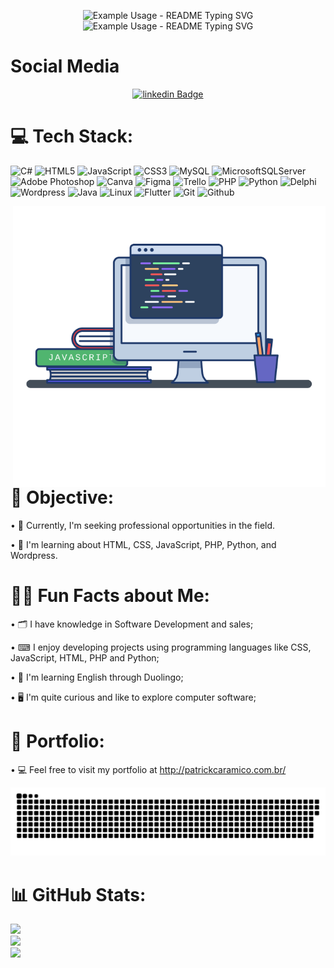 
<p align="center">
  <img src="https://readme-typing-svg.demolab.com/?lines=Welcome+to!&font=Fira%20Code&center=true&width=380&height=50&duration=4000&pause=1000" alt="Example Usage - README Typing SVG">
  <br>
  <img src="https://readme-typing-svg.demolab.com/?lines=my+profile!&font=Fira%20Code&center=true&width=380&height=50&duration=4000&pause=1000" alt="Example Usage - README Typing SVG">
</p>

# Social Media
<div width="100%" align="center">

[![linkedin Badge](https://img.shields.io/badge/Patrick%20Caramico-0077B5?style=for-the-badge&logo=linkedin&logoColor=white&Linkedin&logoColor=white&link=https://www.linkedin.com/in/patrickcaramico)](https://www.linkedin.com/in/patrickcaramico/)
</div>

# 💻 Tech Stack:
![C#](https://img.shields.io/badge/c%23-%23239120.svg?style=for-the-badge&logo=c-sharp&logoColor=white) ![HTML5](https://img.shields.io/badge/html5-%23E34F26.svg?style=for-the-badge&logo=html5&logoColor=white) ![JavaScript](https://img.shields.io/badge/javascript-%23323330.svg?style=for-the-badge&logo=javascript&logoColor=%23F7DF1E) ![CSS3](https://img.shields.io/badge/css3-%231572B6.svg?style=for-the-badge&logo=css3&logoColor=white) ![MySQL](https://img.shields.io/badge/mysql-%2300f.svg?style=for-the-badge&logo=mysql&logoColor=white) ![MicrosoftSQLServer](https://img.shields.io/badge/Microsoft%20SQL%20Server-CC2927?style=for-the-badge&logo=microsoft%20sql%20server&logoColor=white) ![Adobe Photoshop](https://img.shields.io/badge/adobe%20photoshop-%2331A8FF.svg?style=for-the-badge&logo=adobe%20photoshop&logoColor=white) ![Canva](https://img.shields.io/badge/Canva-%2300C4CC.svg?style=for-the-badge&logo=Canva&logoColor=white) ![Figma](https://img.shields.io/badge/figma-%23F24E1E.svg?style=for-the-badge&logo=figma&logoColor=white) ![Trello](https://img.shields.io/badge/Trello-%23026AA7.svg?style=for-the-badge&logo=Trello&logoColor=white) ![PHP](https://img.shields.io/badge/PHP-%23026AA7.svg?style=for-the-badge&logo=php&logoColor=white) ![Python](https://img.shields.io/badge/Python-%23026AA7.svg?style=for-the-badge&logo=python&logoColor=white) ![Delphi](https://img.shields.io/badge/Delphi-%23026AA7.svg?style=for-the-badge&logo=delphi&logoColor=white) ![Wordpress](https://img.shields.io/badge/Wordpress-%23026AA7.svg?style=for-the-badge&logo=wordpress&logoColor=white) ![Java](https://img.shields.io/badge/Java-%23026AA7.svg?style=for-the-badge&logo=java&logoColor=white) ![Linux](https://img.shields.io/badge/Linux-%23026AA7.svg?style=for-the-badge&logo=linux&logoColor=white) ![Flutter](https://img.shields.io/badge/Flutter-%23026AA7.svg?style=for-the-badge&logo=flutter&logoColor=white) ![Git](https://img.shields.io/badge/Git-%23026AA7.svg?style=for-the-badge&logo=git&logoColor=white) ![Github](https://img.shields.io/badge/Github-%23026AA7.svg?style=for-the-badge&logo=Github&logoColor=white)

<img align="right" src="images/image.png" width="500px"/>

# 📌 Objective:
• 🎯 Currently, I'm seeking professional opportunities in the field.

• 🧠 I'm learning about HTML, CSS, JavaScript, PHP, Python, and Wordpress. 

# 🎯🚀 Fun Facts about Me:
• 🗂 I have  knowledge in Software Development and sales;

• ⌨ I enjoy developing projects using programming languages like CSS, JavaScript, HTML, PHP and Python;

• 🧠 I'm learning English through Duolingo;

• 🖥 I'm quite curious and like to explore computer software;

# 📑 Portfolio: 
• 💻 Feel free to visit my portfolio at
  http://patrickcaramico.com.br/

<p align="center">
  <img src="images/snake-animation.svg" alt="snake - REAME Typing SVG">
</p>

# 📊 GitHub Stats:
![](https://github-readme-stats.vercel.app/api?username=PatricKCaramico&theme=dark&hideborder=false)<br>
![](https://github-readme-streak-stats.herokuapp.com/?user=PatrickCaramico&theme=dark&hide_border=false)<br>
![](https://github-readme-stats.vercel.app/api/top-langs/?username=PatrickCaramico&theme=dark&hide_border=false&include_all_commits=true&count_private=true&layout=compact)
